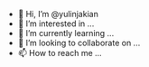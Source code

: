 - 👋 Hi, I’m @yulinjakian
- 👀 I’m interested in ...
- 🌱 I’m currently learning ...
- 💞️ I’m looking to collaborate on ...
- 📫 How to reach me ...

<!---
yulinjakian/yulinjakian is a ✨ special ✨ repository because its `README.md` (this file) appears on your GitHub profile.
You can click the Preview link to take a look at your changes.
--->
